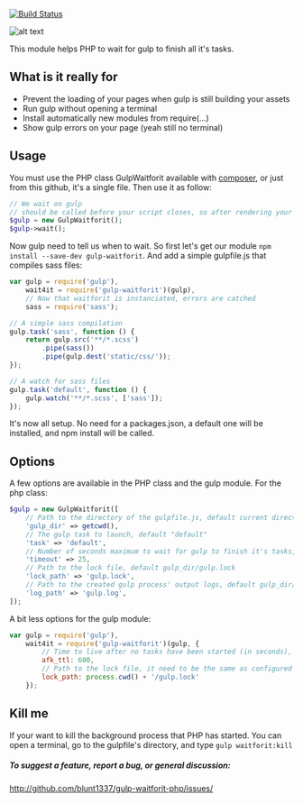 [![Build Status](https://travis-ci.org/blunt1337/gulp-waitforit-php.svg?branch=master)](https://travis-ci.org/blunt1337/gulp-waitforit-php)

![alt text](https://camo.githubusercontent.com/367756cc67f8c9a25a5c53a4dca14e52375d9ba5/687474703a2f2f32342e6d656469612e74756d626c722e636f6d2f74756d626c725f6d33783634387778626a317275393971766f315f3530302e706e67 "wait for it")

This module helps PHP to wait for gulp to finish all it's tasks.

## What is it really for
- Prevent the loading of your pages when gulp is still building your assets
- Run gulp without opening a terminal
- Install automatically new modules from require(...)
- Show gulp errors on your page (yeah still no terminal)

## Usage
You must use the PHP class GulpWaitforit available with [composer](https://packagist.org/packages/blunt1337/gulp-waitforit), or just from this github, it's a single file.
Then use it as follow:
```php
// We wait on gulp
// should be called before your script closes, so after rendering your view
$gulp = new GulpWaitforit();
$gulp->wait();
```
Now gulp need to tell us when to wait.
So first let's get our module ```npm install --save-dev gulp-waitforit```. And add a simple gulpfile.js that compiles sass files:
```js
var gulp = require('gulp'),
	wait4it = require('gulp-waitforit')(gulp),
	// Now that waitforit is instanciated, errors are catched
	sass = require('sass');

// A simple sass compilation
gulp.task('sass', function () {
	return gulp.src('**/*.scss')
		.pipe(sass())
		.pipe(gulp.dest('static/css/'));
});

// A watch for sass files
gulp.task('default', function () {
	gulp.watch('**/*.scss', ['sass']);
});
```
It's now all setup. No need for a packages.json, a default one will be installed, and npm install will be called.

## Options
A few options are available in the PHP class and the gulp module.
For the php class:
```php
$gulp = new GulpWaitforit([
	// Path to the directory of the gulpfile.js, default current directory
	'gulp_dir' => getcwd(),
	// The gulp task to launch, default "default"
	'task' => 'default',
	// Number of seconds maximum to wait for gulp to finish it's tasks, default 25 seconds
	'timeout' => 25,
	// Path to the lock file, default gulp_dir/gulp.lock
	'lock_path' => 'gulp.lock',
	// Path to the created gulp process' output logs, default gulp_dir/gulp.log. Null to ignore logs.
	'log_path' => 'gulp.log',
]);
```
A bit less options for the gulp module:
```js
var gulp = require('gulp'),
	wait4it = require('gulp-waitforit')(gulp, {
		// Time to live after no tasks have been started (in seconds), default 10 minutes
		afk_ttl: 600,
		// Path to the lock file, it need to be the same as configured in PHP, default gulp_dir/gulp.lock
		lock_path: process.cwd() + '/gulp.lock'
	});
```

## Kill me
If your want to kill the background process that PHP has started. You can open a terminal, go to the gulpfile's directory, and type `gulp waitforit:kill`

##### To suggest a feature, report a bug, or general discussion: 
http://github.com/blunt1337/gulp-waitforit-php/issues/